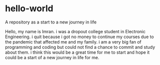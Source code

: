 # hello-world
A repository as a start to a new journey in life

Hello, my name is Imran. i was a dropout college student in Electronic Engineering. i quit because i got no money to continue my courses due to the pandemic that affected me and my family. i am a very big fan of programming and coding but could not find a chance to commit and study about them. i think this would be a great time for me to start and hope it could be a start of a new journey in life for me.
